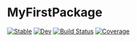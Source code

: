 # MyFirstPackage

[![Stable](https://img.shields.io/badge/docs-stable-blue.svg)](https://HuoXiaoGuang.github.io/MyFirstPackage.jl/stable/)
[![Dev](https://img.shields.io/badge/docs-dev-blue.svg)](https://HuoXiaoGuang.github.io/MyFirstPackage.jl/dev/)
[![Build Status](https://github.com/HuoXiaoGuang/MyFirstPackage.jl/actions/workflows/CI.yml/badge.svg?branch=main)](https://github.com/HuoXiaoGuang/MyFirstPackage.jl/actions/workflows/CI.yml?query=branch%3Amain)
[![Coverage](https://codecov.io/gh/HuoXiaoGuang/MyFirstPackage.jl/branch/main/graph/badge.svg)](https://codecov.io/gh/HuoXiaoGuang/MyFirstPackage.jl)
